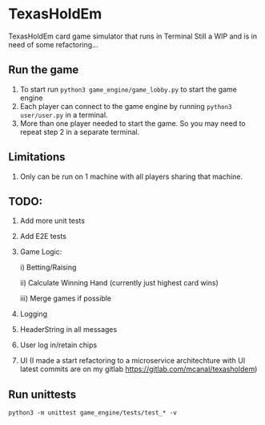 # TexasHoldEm
TexasHoldEm card game simulator that runs in Terminal
Still a WIP and is in need of some refactoring...

## Run the game
1) To start run `python3 game_engine/game_lobby.py` to start the game engine
2) Each player can connect to the game engine by running `python3 user/user.py` in a terminal.
3) More than one player needed to start the game. So you may need to repeat step 2 in a separate terminal.

## Limitations
1) Only can be run on 1 machine with all players sharing that machine. 

## TODO: 
1) Add more unit tests 
2) Add E2E tests 
3) Game Logic:

    i) Betting/Raising
    
    ii) Calculate Winning Hand (currently just highest card wins)
    
    iii) Merge games if possible

4) Logging 
5) HeaderString in all messages
6) User log in/retain chips
7) UI (I made a start refactoring to a microservice architechture with UI latest commits are on my gitlab https://gitlab.com/mcanal/texasholdem)

## Run unittests
`python3 -m unittest game_engine/tests/test_* -v`